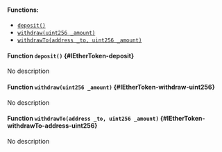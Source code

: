 

#### Functions:
- [`deposit()`](#IEtherToken-deposit)
- [`withdraw(uint256 _amount)`](#IEtherToken-withdraw-uint256)
- [`withdrawTo(address _to, uint256 _amount)`](#IEtherToken-withdrawTo-address-uint256)


#### Function `deposit()` {#IEtherToken-deposit}
No description
#### Function `withdraw(uint256 _amount)` {#IEtherToken-withdraw-uint256}
No description
#### Function `withdrawTo(address _to, uint256 _amount)` {#IEtherToken-withdrawTo-address-uint256}
No description


